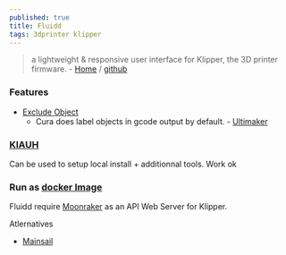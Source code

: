 ```yaml
---
published: true
title: Fluidd
tags: 3dprinter klipper
---
```

> a lightweight & responsive user interface for Klipper, the 3D printer firmware. - [Home](https://docs.fluidd.xyz/) / [github](https://github.com/fluidd-core/fluidd)

### Features
- [Exclude Object](https://docs.fluidd.xyz/features/gcode-viewer#exclude-object)
	- Cura does label objects in gcode output by default. - [Ultimaker](https://community.ultimaker.com/topic/44275-label-objects-for-adaptive-meshing-and-purging-kamp/)

### [KIAUH](https://github.com/th33xitus/KIAUH)

Can be used to setup local install + additionnal tools.
Work ok

### Run as [docker Image](https://github.com/fluidd-core/fluidd)

Fluidd require [Moonraker](https://github.com/Arksine/moonraker) as an API Web Server for Klipper.

Atlernatives
- [Mainsail](https://github.com/mainsail-crew/mainsail)
